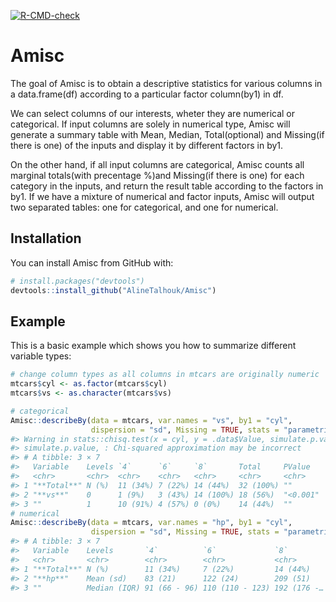 
<!-- README.md is generated from README.Rmd. Please edit that file -->
<!-- badges: start -->

[![R-CMD-check](https://github.com/AlineTalhouk/Amisc/workflows/R-CMD-check/badge.svg)](https://github.com/AlineTalhouk/Amisc/actions)
<!-- badges: end -->

# Amisc

The goal of Amisc is to obtain a descriptive statistics for various
columns in a data.frame(df) according to a particular factor column(by1)
in df.

We can select columns of our interests, wheter they are numerical or
categorical. If input columns are solely in numerical type, Amisc will
generate a summary table with Mean, Median, Total(optional) and
Missing(if there is one) of the inputs and display it by different
factors in by1.

On the other hand, if all input columns are categorical, Amisc counts
all marginal totals(with precentage %)and Missing(if there is one) for
each category in the inputs, and return the result table according to
the factors in by1. If we have a mixture of numerical and factor inputs,
Amisc will output two separated tables: one for categorical, and one for
numerical.

## Installation

You can install Amisc from GitHub with:

``` r
# install.packages("devtools")
devtools::install_github("AlineTalhouk/Amisc")
```

## Example

This is a basic example which shows you how to summarize different
variable types:

``` r
# change column types as all columns in mtcars are originally numeric
mtcars$cyl <- as.factor(mtcars$cyl)
mtcars$vs <- as.character(mtcars$vs)

# categorical
Amisc::describeBy(data = mtcars, var.names = "vs", by1 = "cyl",
                  dispersion = "sd", Missing = TRUE, stats = "parametric")
#> Warning in stats::chisq.test(x = cyl, y = .data$Value, simulate.p.value =
#> simulate.p.value, : Chi-squared approximation may be incorrect
#> # A tibble: 3 × 7
#>   Variable    Levels `4`      `6`     `8`       Total     PValue  
#>   <chr>       <chr>  <chr>    <chr>   <chr>     <chr>     <chr>   
#> 1 "**Total**" N (%)  11 (34%) 7 (22%) 14 (44%)  32 (100%) ""      
#> 2 "**vs**"    0      1 (9%)   3 (43%) 14 (100%) 18 (56%)  "<0.001"
#> 3 ""          1      10 (91%) 4 (57%) 0 (0%)    14 (44%)  ""
# numerical
Amisc::describeBy(data = mtcars, var.names = "hp", by1 = "cyl",
                  dispersion = "sd", Missing = TRUE, stats = "parametric")
#> # A tibble: 3 × 7
#>   Variable    Levels       `4`          `6`             `8`         Total PValue
#>   <chr>       <chr>        <chr>        <chr>           <chr>       <chr> <chr> 
#> 1 "**Total**" N (%)        11 (34%)     7 (22%)         14 (44%)    32 (… ""    
#> 2 "**hp**"    Mean (sd)    83 (21)      122 (24)        209 (51)    147 … "<0.0…
#> 3 ""          Median (IQR) 91 (66 - 96) 110 (110 - 123) 192 (176 -… 123 … ""
```
